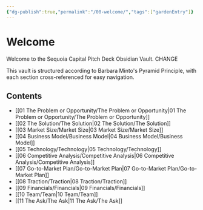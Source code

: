 ```yaml
---
{"dg-publish":true,"permalink":"/00-welcome/","tags":["gardenEntry"]}
---
```



# Welcome

Welcome to the Sequoia Capital Pitch Deck Obsidian Vault. CHANGE

This vault is structured according to Barbara Minto's Pyramid Principle, with each section cross-referenced for easy navigation.

## Contents
- [[01 The Problem or Opportunity/The Problem or Opportunity\|01 The Problem or Opportunity/The Problem or Opportunity]]
- [[02 The Solution/The Solution\|02 The Solution/The Solution]]
- [[03 Market Size/Market Size\|03 Market Size/Market Size]]
- [[04 Business Model/Business Model\|04 Business Model/Business Model]]
- [[05 Technology/Technology\|05 Technology/Technology]]
- [[06 Competitive Analysis/Competitive Analysis\|06 Competitive Analysis/Competitive Analysis]]
- [[07 Go-to-Market Plan/Go-to-Market Plan\|07 Go-to-Market Plan/Go-to-Market Plan]]
- [[08 Traction/Traction\|08 Traction/Traction]]
- [[09 Financials/Financials\|09 Financials/Financials]]
- [[10 Team/Team\|10 Team/Team]]
- [[11 The Ask/The Ask\|11 The Ask/The Ask]]